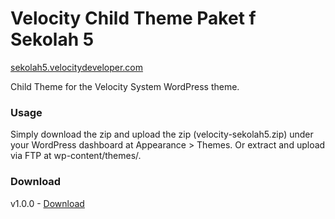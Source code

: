 Velocity Child Theme Paket f Sekolah 5
=================
[sekolah5.velocitydeveloper.com](https://www.sekolah5.velocitydeveloper.com/)

Child Theme for the Velocity System WordPress theme.

### Usage
Simply download the zip and upload the zip (velocity-sekolah5.zip) under your WordPress dashboard at Appearance > Themes. Or extract and upload via FTP at wp-content/themes/.


### Download
v1.0.0 - [Download](https://github.com/VelocityDeveloper/velocity-sekolah5/releases/download/v1.0.0/velocity-sekolah5.zip)
